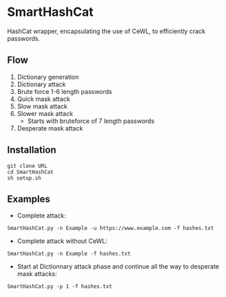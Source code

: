 # SmartHashCat

HashCat wrapper, encapsulating the use of CeWL, to efficiently crack passwords.

## Flow

1. Dictionary generation
2. Dictionary attack
3. Brute force 1-6 length passwords
4. Quick mask attack
5. Slow mask attack
6. Slower mask attack
    - Starts with bruteforce of 7 length passwords
7. Desperate mask attack

## Installation
```
git clone URL
cd SmartHashCat
sh setup.sh
```

## Examples
- Complete attack:
```
SmartHashCat.py -n Example -u https://www.example.com -f hashes.txt
```

- Complete attack without CeWL:
```
SmartHashCat.py -n Example -f hashes.txt
```

- Start at Dictionnary attack phase and continue all the way to desperate mask attacks:
```
SmartHashCat.py -p 1 -f hashes.txt
```
